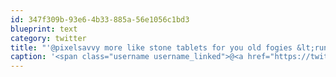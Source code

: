 ```yaml
---
id: 347f309b-93e6-4b33-885a-56e1056c1bd3
blueprint: text
category: twitter
title: "'@pixelsavvy more like stone tablets for you old fogies &lt;running away&gt; @OKDigitalMedia"
caption: '<span class="username username_linked">@<a href="https://twitter.com/pixelsavvy" title="pixel savvy">pixelsavvy</a></span> more like stone tablets for you old fogies &lt;running away&gt; <span class="username username_linked">@<a href="https://twitter.com/OKDigitalMedia" title="John Thiessen">OKDigitalMedia</a></span>'
---
```

